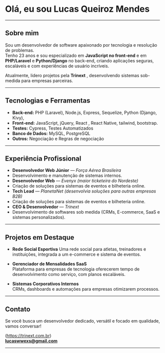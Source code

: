 #  Olá, eu sou Lucas Queiroz Mendes  

---

##  Sobre mim  
Sou um desenvolvedor de software apaixonado por tecnologia e resolução de problemas.  
Tenho 23 anos e sou especializado em **JavaScript no front-end** e em **PHP/Laravel** e **Python/Django** no back-end, criando aplicações seguras, escaláveis e com experiências de usuário incríveis.  

Atualmente, lidero projetos pela **Trinext** , desenvolvendo sistemas sob-medida para empresas parceiras.  

---

##  Tecnologias e Ferramentas  
- **Back-end:** PHP (Laravel), Node.js, Express, Sequelize, Python (Django, Kivy), 
- **Front-end:** JavaScript, jQuery, React , React Native, tailwind,  bootstrap.
- **Testes:** Cypress, Testes Automatizados  
- **Banco de Dados:** MySQL, PostgreSQL  
- **Outros:** Negociação e Regras de negociação

---

##  Experiência Profissional  
-  **Desenvolvedor Web Júnior** — *Força Aérea Brasileira*  
  - Desenvolvimento e manutenção de sistemas internos.  
-  **Desenvolvedor Web** — *Evenyx (maior ticketeira do Nordeste)*  
  - Criação de soluções para sistemas de eventos e bilheteria online. 
-  **Tech Lead** — *PlanetaNet (desenvolvia soluções para outras empresas B2B)*  
  - Criação de soluções para sistemas de eventos e bilheteria online.  
-  **CEO & Desenvolvedor** — *Trinext*  
  - Desenvolvimento de softwares sob medida (CRMs, E-commerce, SaaS e sistemas personalizados).  

---

##  Projetos em Destaque  
- **Rede Social Esportiva** 
  Uma rede social para atletas, treinadores e instituições, integrada a um e-commerce e sistema de eventos.  

- **Gerenciador de Mensalidades SaaS**  
  Plataforma para empresas de tecnologia oferecerem tempo de desenvolvimento como serviço, com planos escaláveis.  

- **Sistemas Corporativos Internos**   
  CRMs, dashboards e automações para empresas otimizarem processos.  

---

##  Contato  
Se você busca um desenvolvedor dedicado, versátil e focado em qualidade, vamos conversar!  

 (https://trinext.com.br)  
 **lucaswwexs@gmail.com**  

---

